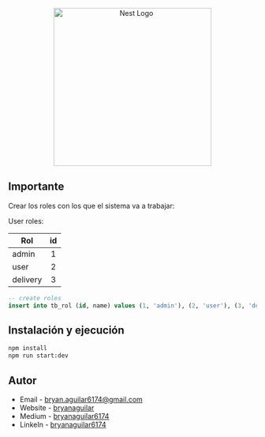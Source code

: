 <p align="center">
  <a href="http://nestjs.com/" target="blank"><img src="https://nestjs.com/img/logo_text.svg" width="320" alt="Nest Logo" /></a>
</p>

## Importante

Crear los roles con los que el sistema va a trabajar:

User roles:

| Rol   |      id      |
|----------|:-------------:|
| admin |  1 |
| user |    2   |
| delivery | 3 |

```sql
-- create roles
insert into tb_rol (id, name) values (1, 'admin'), (2, 'user'), (3, 'delivery');
```

## Instalación y ejecución

```bash
npm install
npm run start:dev
```

## Autor

- Email - [bryan.aguilar6174@gmail.com](mailto:bryan.aguilar6174@gmail.com)
- Website - [bryanaguilar](https://bryan-aguilar.com/)
- Medium - [bryanaguilar6174](https://bryanaguilar6174.medium.com/)
- LinkeIn - [bryanaguilar6174](https://www.linkedin.com/in/bryanaguilar6174)
